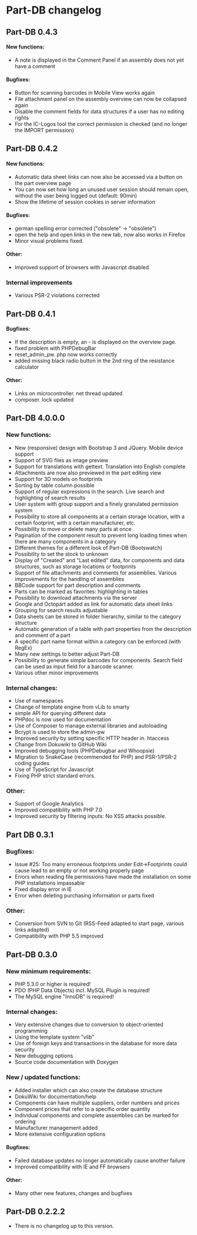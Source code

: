 # Part-DB changelog

## Part-DB 0.4.3

#### New functions:
* A note is displayed in the Comment Panel if an assembly does not yet have a comment

#### Bugfixes:
* Button for scanning barcodes in Mobile View works again
* File attachment panel on the assembly overview can now be collapsed again
* Disable the comment fields for data structures if a user has no editing rights
* For the IC-Logos tool the correct permission is checked (and no longer the IMPORT permission)


## Part-DB 0.4.2

#### New functions:
* Automatic data sheet links can now also be accessed via a button on the part overview page
* You can now set how long an unused user session should remain open, 
    without the user being logged out (default: 90min)
* Show the lifetime of session cookies in server information

#### Bugfixes:
* german spelling error corrected ("obsolete" -> "obsolete")
* open the help and open links in the new tab, now also works in Firefox
* Minor visual problems fixed.

#### Other:
* Improved support of browsers with Javascript disabled

### Internal improvements
* Various PSR-2 violations corrected


## Part-DB 0.4.1

#### Bugfixes:
* If the description is empty, an - is displayed on the overview page.
* fixed problem with PHPDebugBar
* reset_admin_pw. php now works correctly
* added missing black radio button in the 2nd ring of the resistance calculator

#### Other:
* Links on microcontroller. net thread updated
* composer. lock updated

## Part-DB 4.0.0.0

### New functions:
* New (responsive) design with Bootstrap 3 and JQuery. Mobile device support
* Support of SVG files as image preview
* Support for translations with gettext. Translation into English complete
* Attachments are now also previewed in the part editing view
* Support for 3D models on footprints
* Sorting by table column possible
* Support of regular expressions in the search. Live search and highlighting of search results
* User system with group support and a finely granulated permission system
* Possibility to store all components at a certain storage location, with a certain footprint, with a certain manufacturer, etc.
* Possibility to move or delete many parts at once
* Pagination of the component result to prevent long loading times when there are many components in a category
* Different themes for a different look of Part-DB (Bootswatch)
* Possibility to set the stock to unknown
* Display of "Created" and "Last edited" data, for components and data structures, such as storage locations or footprints
* Support of file attachments and comments for assemblies. Various improvements for the handling of assemblies
* BBCode support for part description and comments
* Parts can be marked as favorites: highlighting in tables
* Possibility to download attachments via the server
* Google and Octopart added as link for automatic data sheet links
* Grouping for search results adjustable
* Data sheets can be stored in folder hierarchy, similar to the category structure
* Automatic generation of a table with part properties from the description and comment of a part
* A specific part name format within a category can be enforced (with RegEx)
* Many new settings to better adjust Part-DB
* Possibility to generate simple barcodes for components. Search field can be used as input field for a barcode scanner.
* Various other minor improvements

### Internal changes:
* Use of namespaces
* Change of template engine from vLib to smarty
* simple API for querying different data
* PHPdoc is now used for documentation
* Use of Composer to manage external libraries and autoloading
* Bcrypt is used to store the admin-pw
* Improved security by setting specific HTTP header in. htaccess
* Change from Dokuwiki to GitHub Wiki
* Improved debugging tools (PHPDebugbar and Whoopsie)
* Migration to SnakeCase (recommended for PHP) and PSR-1/PSR-2 coding guides
* Use of TypeScript for Javascript
* Fixing PHP strict standard errors.

### Other:
* Support of Google Analytics
* Improved compatibility with PHP 7.0
* Improved security by filtering inputs: No XSS attacks possible.

## Part DB 0.3.1

### Bugfixes:
* Issue #25: Too many erroneous footprints under Edit->Footprints could cause
          lead to an empty or not working properly page
* Errors when reading file permissions have made the installation on some PHP installations
          impassable
* Fixed display error in IE
* Error when deleting purchasing information or parts fixed

### Other:
* Conversion from SVN to Git (RSS-Feed adapted to start page, various links adapted)
* Compatibility with PHP 5.5 improved

## Part-DB 0.3.0

### New minimum requirements:
* PHP 5.3.0 or higher is required!
* PDO (PHP Data Objects) incl. MySQL Plugin is required!
* The MySQL engine "InnoDB" is required!

### Internal changes:
* Very extensive changes due to conversion to object-oriented programming
* Using the template system "vlib"
* Use of foreign keys and transactions in the database for more data security
* New debugging options
* Source code documentation with Doxygen

### New / updated functions:
* Added installer which can also create the database structure
* DokuWiki for documentation/help
* Components can have multiple suppliers, order numbers and prices
* Component prices that refer to a specific order quantity
* Individual components and complete assemblies can be marked for ordering
* Manufacturer management added
* More extensive configuration options

#### Bugfixes:
* Failed database updates no longer automatically cause another failure
* Improved compatibility with IE and FF browsers

#### Other:
* Many other new features, changes and bugfixes


## Part-DB 0.2.2.2
* There is no changelog up to this version.
